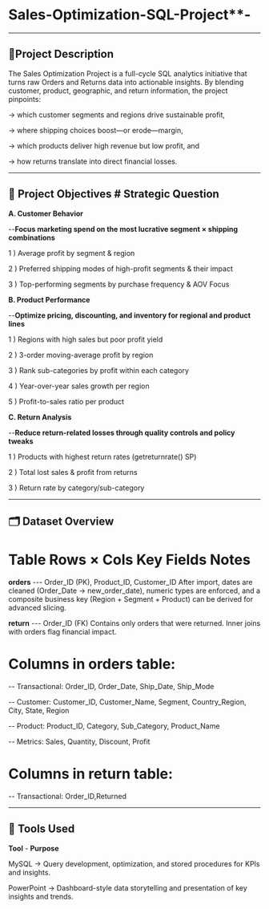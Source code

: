 # Sales-Optimization-SQL-Project**-
-----------------------------------
📄**Project Description**
-----------------------------
The Sales Optimization Project is a full-cycle SQL analytics initiative that turns raw Orders and Returns data into actionable insights.
By blending customer, product, geographic, and return information, the project pinpoints:

-> which customer segments and regions drive sustainable profit,

-> where shipping choices boost—or erode—margin,

-> which products deliver high revenue but low profit, and

-> how returns translate into direct financial losses.

-----------------------------------

🎯 Project Objectives
**#	Strategic Question**
---------------------------
**A. Customer Behavior**

--**Focus marketing spend on the most lucrative segment × shipping combinations**

1 ) Average profit by segment & region

2 ) Preferred shipping modes of high-profit segments & their impact

3 ) Top-performing segments by purchase frequency & AOV	Focus 

**B. Product Performance**

--**Optimize pricing, discounting, and inventory for regional and product lines**

1 ) Regions with high sales but poor profit yield

2 ) 3-order moving-average profit by region

3 ) Rank sub-categories by profit within each category

4 ) Year-over-year sales growth per region

5 ) Profit-to-sales ratio per product	

**C. Return Analysis**

--**Reduce return-related losses through quality controls and policy tweaks**

1 ) Products with highest return rates (getreturnrate() SP)

2 ) Total lost sales & profit from returns

3 ) Return rate by category/sub-category	


-----------------------------------
🗂️ **Dataset Overview**
--------------------------
# Table	Rows × Cols	Key Fields	Notes
**orders** --- Order_ID (PK), Product_ID, Customer_ID	After import, dates are cleaned (Order_Date → new_order_date), numeric types are enforced, 
                      and a composite business key (Region + Segment + Product) can be derived for advanced slicing.

**return** --- Order_ID (FK)	Contains only orders that were returned. Inner joins with orders flag financial impact.


# Columns in orders table:

-- Transactional: Order_ID, Order_Date, Ship_Date, Ship_Mode

-- Customer: Customer_ID, Customer_Name, Segment, Country_Region, City, State, Region

-- Product: Product_ID, Category, Sub_Category, Product_Name

-- Metrics: Sales, Quantity, Discount, Profit

# Columns in return table:

-- Transactional: Order_ID,Returned

------------------------------------------------

🧰 **Tools Used**
-----------------------
**Tool**	        -                  **Purpose**

MySQL	     ->          Query development, optimization, and stored procedures for KPIs and insights.

PowerPoint	 ->        Dashboard-style data storytelling and presentation of key insights and trends.

